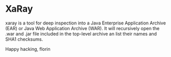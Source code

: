 # XaRay

xaray is a tool for deep inspection into a Java Enterprise Application Archive (EAR) or Java Web Application Archive (WAR). It will recursively open the .war and .jar file included in the top-level archive an list their names and SHA1 checksums.

Happy hacking,
florin
